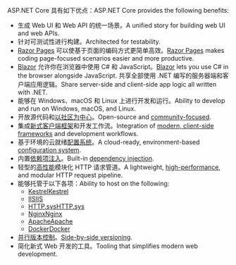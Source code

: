 <span data-ttu-id="24dd7-101">ASP.NET Core 具有如下优点：</span><span class="sxs-lookup"><span data-stu-id="24dd7-101">ASP.NET Core provides the following benefits:</span></span>

* <span data-ttu-id="24dd7-102">生成 Web UI 和 Web API 的统一场景。</span><span class="sxs-lookup"><span data-stu-id="24dd7-102">A unified story for building web UI and web APIs.</span></span>
* <span data-ttu-id="24dd7-103">针对可测试性进行构建。</span><span class="sxs-lookup"><span data-stu-id="24dd7-103">Architected for testability.</span></span>
* <span data-ttu-id="24dd7-104">[Razor Pages](xref:razor-pages/index) 可以使基于页面的编码方式更简单高效。</span><span class="sxs-lookup"><span data-stu-id="24dd7-104">[Razor Pages](xref:razor-pages/index) makes coding page-focused scenarios easier and more productive.</span></span>
* <span data-ttu-id="24dd7-105">[Blazor](xref:blazor/index) 允许你在浏览器中使用 C# 和 JavaScript。</span><span class="sxs-lookup"><span data-stu-id="24dd7-105">[Blazor](xref:blazor/index) lets you use C# in the browser alongside JavaScript.</span></span> <span data-ttu-id="24dd7-106">共享全部使用 .NET 编写的服务器端和客户端应用逻辑。</span><span class="sxs-lookup"><span data-stu-id="24dd7-106">Share server-side and client-side app logic all written with .NET.</span></span>
* <span data-ttu-id="24dd7-107">能够在 Windows、macOS 和 Linux 上进行开发和运行。</span><span class="sxs-lookup"><span data-stu-id="24dd7-107">Ability to develop and run on Windows, macOS, and Linux.</span></span>
* <span data-ttu-id="24dd7-108">开放源代码和[以社区为中心](https://live.asp.net/)。</span><span class="sxs-lookup"><span data-stu-id="24dd7-108">Open-source and [community-focused](https://live.asp.net/).</span></span>
* <span data-ttu-id="24dd7-109">集成[新式客户端框架](xref:blazor/index)和开发工作流。</span><span class="sxs-lookup"><span data-stu-id="24dd7-109">Integration of [modern, client-side frameworks](xref:blazor/index) and development workflows.</span></span>
* <span data-ttu-id="24dd7-110">基于环境的云就绪[配置系统](xref:fundamentals/configuration/index)。</span><span class="sxs-lookup"><span data-stu-id="24dd7-110">A cloud-ready, environment-based [configuration system](xref:fundamentals/configuration/index).</span></span>
* <span data-ttu-id="24dd7-111">内置[依赖项注入](xref:fundamentals/dependency-injection)。</span><span class="sxs-lookup"><span data-stu-id="24dd7-111">Built-in [dependency injection](xref:fundamentals/dependency-injection).</span></span>
* <span data-ttu-id="24dd7-112">轻型的[高性能](https://github.com/aspnet/benchmarks)模块化 HTTP 请求管道。</span><span class="sxs-lookup"><span data-stu-id="24dd7-112">A lightweight, [high-performance](https://github.com/aspnet/benchmarks), and modular HTTP request pipeline.</span></span>
* <span data-ttu-id="24dd7-113">能够托管于以下各项：</span><span class="sxs-lookup"><span data-stu-id="24dd7-113">Ability to host on the following:</span></span>
  * [<span data-ttu-id="24dd7-114">Kestrel</span><span class="sxs-lookup"><span data-stu-id="24dd7-114">Kestrel</span></span>](xref:fundamentals/servers/kestrel)
  * [<span data-ttu-id="24dd7-115">IIS</span><span class="sxs-lookup"><span data-stu-id="24dd7-115">IIS</span></span>](xref:host-and-deploy/iis/index)
  * [<span data-ttu-id="24dd7-116">HTTP.sys</span><span class="sxs-lookup"><span data-stu-id="24dd7-116">HTTP.sys</span></span>](xref:fundamentals/servers/httpsys)
  * [<span data-ttu-id="24dd7-117">Nginx</span><span class="sxs-lookup"><span data-stu-id="24dd7-117">Nginx</span></span>](xref:host-and-deploy/linux-nginx)
  * [<span data-ttu-id="24dd7-118">Apache</span><span class="sxs-lookup"><span data-stu-id="24dd7-118">Apache</span></span>](xref:host-and-deploy/linux-apache)
  * [<span data-ttu-id="24dd7-119">Docker</span><span class="sxs-lookup"><span data-stu-id="24dd7-119">Docker</span></span>](xref:host-and-deploy/docker/index)
* <span data-ttu-id="24dd7-120">[并行版本控制](/dotnet/standard/choosing-core-framework-server#a-need-for-side-by-side-of-net-versions-per-application-level)。</span><span class="sxs-lookup"><span data-stu-id="24dd7-120">[Side-by-side versioning](/dotnet/standard/choosing-core-framework-server#a-need-for-side-by-side-of-net-versions-per-application-level).</span></span>
* <span data-ttu-id="24dd7-121">简化新式 Web 开发的工具。</span><span class="sxs-lookup"><span data-stu-id="24dd7-121">Tooling that simplifies modern web development.</span></span>
